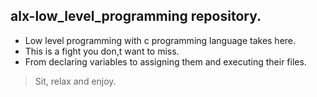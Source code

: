 ## alx-low\_level\_programming repository. 
* Low level programming with c programming language takes here. 
* This is a fight you don,t want to miss. 
* From declaring variables to assigning them and executing their files. 
> Sit, relax and enjoy.
